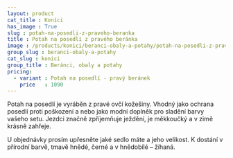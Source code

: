 ```yaml
---
layout: product
cat_title : Koníci
has_image : True
slug : potah-na-posedli-z-praveho-beranka
title : Potah na posedlí z pravého beránka
image : /products/konici/beranci-obaly-a-potahy/potah-na-posedli-z-praveho-beranka.jpg
group_slug : beranci-obaly-a-potahy
cat_slug : konici
group_title : Beránci, obaly a potahy
pricing:
  - variant : Potah na posedlí - pravý beránek
    price   : 1090
---
```


Potah na posedlí je vyráběn z pravé ovčí kožešiny.
Vhodný jako ochrana posedlí proti poškození a nebo jako modní doplněk pro sladění barvy vašeho setu.
Jezdci značně zpříjemňuje ježdění, je měkkoučký a v zimě krásně zahřeje.

U objednávky prosím upřesněte jaké sedlo máte a jeho velikost.
K dostání v přírodní barvě, tmavě hnědé, černé a v hnědobílé – žíhaná.

